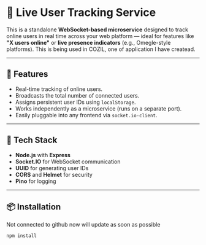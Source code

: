 # 👥 Live User Tracking Service

This is a standalone **WebSocket-based microservice** designed to track online users in real time across your web platform — ideal for features like **"X users online"** or **live presence indicators** (e.g., Omegle-style platforms). This is being used in COZIL, one of application I have createad.

---

## 🚀 Features

- Real-time tracking of online users.
- Broadcasts the total number of connected users.
- Assigns persistent user IDs using `localStorage`.
- Works independently as a microservice (runs on a separate port).
- Easily pluggable into any frontend via `socket.io-client`.

---

## 🧱 Tech Stack

- **Node.js** with **Express**
- **Socket.IO** for WebSocket communication
- **UUID** for generating user IDs
- **CORS** and **Helmet** for security
- **Pino** for logging

---

## 📦 Installation
Not connected to github now will update as soon as possible
```bash
npm install